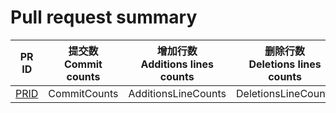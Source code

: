 
# **Pull request summary**

|PR ID|提交数<br>Commit counts|增加行数<br>Additions lines counts|删除行数<br>Deletions lines counts|文件修改数<br>Changed files counts|
|:-:|:-:|:-:|:-:|:-:|
|[PRID](PRURL)|CommitCounts|AdditionsLineCounts|DeletionsLineCounts|ChangedFilesCounts|

